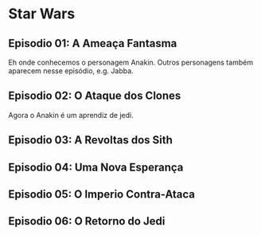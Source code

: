 # Star Wars

## Episodio 01: A Ameaça Fantasma

Eh onde conhecemos o personagem Anakin. Outros personagens
também aparecem nesse episódio, e.g. Jabba.

## Episodio 02: O Ataque dos Clones

Agora o Anakin é um aprendiz de jedi.

## Episodio 03: A Revoltas dos Sith

## Episodio 04: Uma Nova Esperança

## Episodio 05: O Imperio Contra-Ataca

## Episodio 06: O Retorno do Jedi
